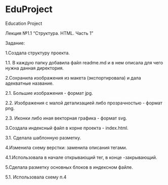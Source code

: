 # EduProject
 Education Project

Лекция №1.1 “Структура. HTML. Часть 1”

Задание:

1.Создала структуру проекта.

1.1. В каждую папку добавила файл readme.md и в нем описала для чего нужна данная директория.

2.Сохранила изображения из макета (экспортировала) и дала адекватные название.

2.1. Большие изображения - формат jpg.

2.2. Изображения с малой детализацией либо прозрачностью - формат png.

2.3. Иконки либо иная векторная графика - формат svg.

3.Создала индексный файл в корне проекта - index.html.

3.1. Сделала шаблонную разметку.

4.Изменила схему верстки: заменила описания тегами.

4.1.Использовала в  начале открывающий тег, в конце -закрывающий.

5.Сделала разметку основных блоков в индексном файле.

5.1. Использовала схему п.4

